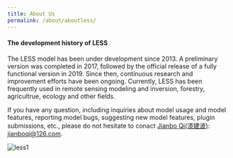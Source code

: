 ```yaml
---
title: About Us
permalink: /about/aboutless/
---
```


#### The development history of LESS
The LESS model has been under development since 2013. A preliminary version was completed in 2017, followed by the official release of a fully functional version in 2019. Since then, continuous research and improvement efforts have been ongoing. Currently, LESS has been frequently used in remote sensing modeling and inversion, forestry, agricultrue, ecology and other fields. 

If you have any question, including inquiries about model usage and model features, reporting model bugs, suggesting new model features, plugin submissions, etc., please do not hesitate to conact [Jianbo Qi(漆建波)](https://www.researchgate.net/profile/Jianbo-Qi-2): jianboqi@126.com. 

![less1](https://github.com/jianboqi/jianboqi.github.io/assets/1770654/3b47a14e-16a5-46c9-9422-f5edc67e4d86)
